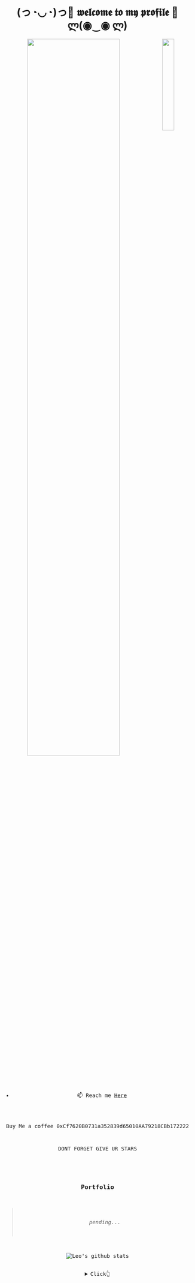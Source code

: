 
<body>
  <center>
<h1 align="center"> (っ◔◡◔)っ💖 𝖜𝖊𝖑𝖈𝖔𝖒𝖊 𝖙𝖔 𝖒𝖞 𝖕𝖗𝖔𝖋𝖎𝖑𝖊  💖ლ(◉‿◉ ლ) </h1>

<div align="center">
<img src="https://static.wikia.nocookie.net/villains/images/d/d9/HimikoTogaSmashTap.png/revision/latest/scale-to-width-down/1000?cb=20200104145751" width="25%" align="right" />
<img src="https://readme-typing-svg.demolab.com?font=Inconsolata&weight=500&size=50&duration=4000&pause=300&color=A7A459&center=true&vCenter=true&multiline=true&repeat=false&random=false&width=1300&height=140&lines=Hello+hello;I'm+Himiko%2C+a+newbie+and+airdrop+hunter+%E2%9C%A9" width="70%" />
<br><br>
<pre>

- 📫 Reach me [Here](https://t.me/Nezuaoi)

Buy Me a coffee 0xCf7620B0731a352839d65010AA79218CBb172222

DONT FORGET GIVE UR STARS
<!---
himiko3939/himiko3939 is a ✨ special ✨ repository because its `README.md` (this file) appears on your GitHub profile.
You can click the Preview link to take a look at your changes.
--->





### Portfolio

> *pending...*

![Leo's github stats](https://github-readme-stats.vercel.app/api?username=himiko3939&show_icons=true&theme=dracula&hide=stars,issues)

<details>
  <summary>Click👆</summary>
  <pre>
  🤷‍♂️
  </pre>
</details>
